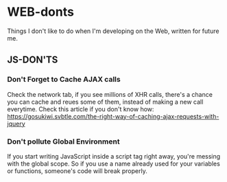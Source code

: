 # WEB-donts
Things I don't like to do when I'm developing on the Web, written for future me. 

## JS-DON'TS

### Don't Forget to Cache AJAX calls
Check the network tab, if you see millions of XHR calls, there's a chance you can cache and reues some of them, instead of making a new call everytime. Check this article if you don't know how: https://gosukiwi.svbtle.com/the-right-way-of-caching-ajax-requests-with-jquery

### Don't pollute Global Environment 
If you start writing JavaScript inside a script tag right away, you're messing with the global scope. So if you use a name already used for your variables or functions, someone's code will break properly. 
